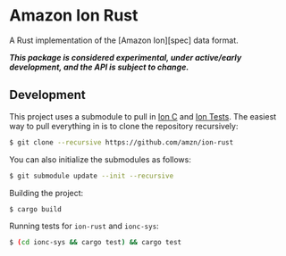 # Amazon Ion Rust

A Rust implementation of the [Amazon Ion][spec] data format.

***This package is considered experimental, under active/early development, and the API is subject to change.***

## Development

This project uses a submodule to pull in [Ion C][ion-c] and [Ion Tests][ion-tests].  The easiest way to pull
everything in is to clone the repository recursively:

```bash
$ git clone --recursive https://github.com/amzn/ion-rust
```

You can also initialize the submodules as follows:

```bash
$ git submodule update --init --recursive
```

Building the project:

```bash
$ cargo build
```

Running tests for `ion-rust` and `ionc-sys`:

```bash
$ (cd ionc-sys && cargo test) && cargo test
```

[ion-c]: https://github.com/amzn/ion-c
[ion-tests]: https://github.com/amzn/ion-tests
